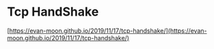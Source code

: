 # Tcp HandShake

[https://evan-moon.github.io/2019/11/17/tcp-handshake/](https://evan-moon.github.io/2019/11/17/tcp-handshake/)

